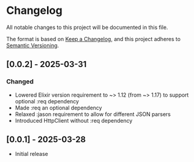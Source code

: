# Changelog

All notable changes to this project will be documented in this file.

The format is based on [Keep a Changelog](https://keepachangelog.com/en/1.0.0/),
and this project adheres to [Semantic Versioning](https://semver.org/spec/v2.0.0.html).

## [0.0.2] - 2025-03-31

### Changed
- Lowered Elixir version requirement to ~> 1.12 (from ~> 1.17) to support optional :req dependency
- Made :req an optional dependency
- Relaxed :jason requirement to allow for different JSON parsers
- Introduced HttpClient without :req dependency

## [0.0.1] - 2025-03-28

- Initial release 